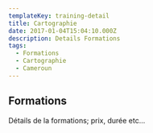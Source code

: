 ```yaml
---
templateKey: training-detail
title: Cartographie
date: 2017-01-04T15:04:10.000Z
description: Details Formations
tags:
  - Formations
  - Cartographie
  - Cameroun
---
```


## Formations
Détails de la formations; prix, durée etc...